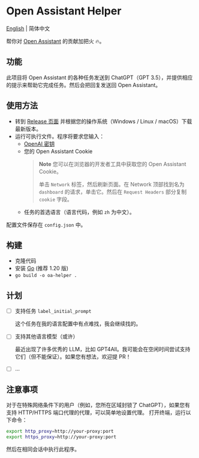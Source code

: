 # Open Assistant Helper

[English](./README.md) | 简体中文

帮你对 [Open Assistant](https://open-assistant.io) 的贡献加把火 🔥。

## 功能

此项目将 Open Assistant 的各种任务发送到 ChatGPT（GPT 3.5），并提供相应的提示来帮助它完成任务。然后会把回复发送回 Open Assistant。

## 使用方法

- 转到 [Release 页面](https://github.com/AnotiaWang/open-assistant-helper/releases/latest) 并根据您的操作系统（Windows / Linux / macOS）下载最新版本。
- 运行可执行文件。程序将要求您输入：
  - [OpenAI 密钥](https://platform.openai.com/account/api-keys) 
  - 您的 Open Assistant Cookie
    >   **Note** 您可以在浏览器的开发者工具中获取您的 Open Assistant Cookie。
    >
    >   单击 `Network` 标签，然后刷新页面。在 Network 顶部找到名为 `dashboard` 的请求，单击它。然后在 `Request Headers` 部分复制 `cookie` 字段。
  - 任务的首选语言（语言代码，例如 `zh` 为中文）。

配置文件保存在 `config.json` 中。

## 构建

- 克隆代码
- 安装 [Go](https://go.dev/dl/) (推荐 1.20 版)
- `go build -o oa-helper .`

## 计划

- [ ] 支持任务 `label_initial_prompt`

  这个任务在我的语言配置中有点难找，我会继续找的。
- [ ] 支持其他语言模型（或许）

  最近出现了许多优秀的 LLM，比如 GPT4All。我可能会在空闲时间尝试支持它们（但不能保证）。如果您有想法，欢迎提 PR！
- [ ] ...

## 注意事项

对于在特殊网络条件下的用户（例如，您所在区域封锁了 ChatGPT），如果您有支持 HTTP/HTTPS 端口代理的代理，可以简单地设置代理。
打开终端，运行以下命令：

```bash
export http_proxy=http://your-proxy:port
export https_proxy=http://your-proxy:port
```

然后在相同会话中执行此程序。
